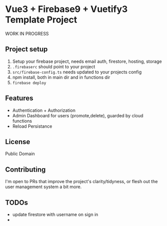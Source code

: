 # Vue3 + Firebase9 + Vuetify3 Template Project

WORK IN PROGRESS

## Project setup

1. Setup your firebase project, needs email auth, firestore, hosting, storage
2. `.firebaserc` should point to your project
3. `src/firebase-config.ts` needs updated to your projects config
4. npm install, both in main dir and in functions dir
5. `firebase deploy`

## Features

 - Authentication + Authorization
 - Admin Dashboard for users (promote,delete), guarded by cloud functions
 - Reload Persistance


## License

Public Domain

## Contributing

I'm open to PRs that improve the project's clarity/tidyness, or flesh out the user management system a bit more.

## TODOs

- update firestore with username on sign in
- 